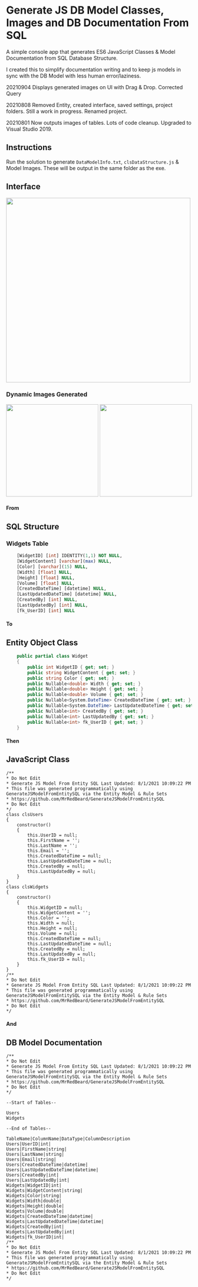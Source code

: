 # Generate JS DB Model Classes, Images and DB Documentation From SQL
A simple console app that generates ES6 JavaScript Classes & Model Documentation from SQL Database Structure.

I created this to simplify documentation writing and to keep js models in sync with the DB Model with less human error/laziness. 

20210904 Displays generated images on UI with Drag & Drop. Corrected Query

20210808 Removed Entity, created interface, saved settings, project folders. Still a work in progress. Renamed project.

20210801 Now outputs images of tables. Lots of code cleanup. Upgraded to Visual Studio 2019.

## Instructions
Run the solution to generate `DataModelInfo.txt`, `clsDataStructure.js` & Model Images. These will be output in the same folder as the exe. 

## Interface

<img src="Interface.png" width="500">

### Dynamic Images Generated
<img src="ModelImages/Widgets.jpg" width="250"> <img src="ModelImages/Users.jpg" width="250"> 

#### From

## SQL Structure
### Widgets Table
```sql
	[WidgetID] [int] IDENTITY(1,1) NOT NULL,
	[WidgetContent] [varchar](max) NULL,
	[Color] [varchar](15) NULL,
	[Width] [float] NULL,
	[Height] [float] NULL,
	[Volume] [float] NULL,
	[CreatedDateTime] [datetime] NULL,
	[LastUpdatedDateTime] [datetime] NULL,
	[CreatedBy] [int] NULL,
	[LastUpdatedBy] [int] NULL,
	[fk_UserID] [int] NULL
```

#### To

## Entity Object Class
```csharp
    public partial class Widget
    {
        public int WidgetID { get; set; }
        public string WidgetContent { get; set; }
        public string Color { get; set; }
        public Nullable<double> Width { get; set; }
        public Nullable<double> Height { get; set; }
        public Nullable<double> Volume { get; set; }
        public Nullable<System.DateTime> CreatedDateTime { get; set; }
        public Nullable<System.DateTime> LastUpdatedDateTime { get; set; }
        public Nullable<int> CreatedBy { get; set; }
        public Nullable<int> LastUpdatedBy { get; set; }
        public Nullable<int> fk_UserID { get; set; }
    }
```

#### Then

## JavaScript Class
```
/**
* Do Not Edit
* Generate JS Model From Entity SQL Last Updated: 8/1/2021 10:09:22 PM
* This file was generated programmatically using GenerateJSModelFromEntitySQL via the Entity Model & Rule Sets
* https://github.com/MrRedBeard/GenerateJSModelFromEntitySQL
* Do Not Edit
*/
class clsUsers
{
	constructor()
	{
		this.UserID = null;
		this.FirstName = '';
		this.LastName = '';
		this.Email = '';
		this.CreatedDateTime = null;
		this.LastUpdatedDateTime = null;
		this.CreatedBy = null;
		this.LastUpdatedBy = null;
	}
}
class clsWidgets
{
	constructor()
	{
		this.WidgetID = null;
		this.WidgetContent = '';
		this.Color = '';
		this.Width = null;
		this.Height = null;
		this.Volume = null;
		this.CreatedDateTime = null;
		this.LastUpdatedDateTime = null;
		this.CreatedBy = null;
		this.LastUpdatedBy = null;
		this.fk_UserID = null;
	}
}
/**
* Do Not Edit
* Generate JS Model From Entity SQL Last Updated: 8/1/2021 10:09:22 PM
* This file was generated programmatically using GenerateJSModelFromEntitySQL via the Entity Model & Rule Sets
* https://github.com/MrRedBeard/GenerateJSModelFromEntitySQL
* Do Not Edit
*/
```

#### And

## DB Model Documentation
```
/**
* Do Not Edit
* Generate JS Model From Entity SQL Last Updated: 8/1/2021 10:09:22 PM
* This file was generated programmatically using GenerateJSModelFromEntitySQL via the Entity Model & Rule Sets
* https://github.com/MrRedBeard/GenerateJSModelFromEntitySQL
* Do Not Edit
*/

--Start of Tables--

Users
Widgets

--End of Tables--

TableName|ColumnName|DataType|ColumnDescription
Users|UserID|int|
Users|FirstName|string|
Users|LastName|string|
Users|Email|string|
Users|CreatedDateTime|datetime|
Users|LastUpdatedDateTime|datetime|
Users|CreatedBy|int|
Users|LastUpdatedBy|int|
Widgets|WidgetID|int|
Widgets|WidgetContent|string|
Widgets|Color|string|
Widgets|Width|double|
Widgets|Height|double|
Widgets|Volume|double|
Widgets|CreatedDateTime|datetime|
Widgets|LastUpdatedDateTime|datetime|
Widgets|CreatedBy|int|
Widgets|LastUpdatedBy|int|
Widgets|fk_UserID|int|
/**
* Do Not Edit
* Generate JS Model From Entity SQL Last Updated: 8/1/2021 10:09:22 PM
* This file was generated programmatically using GenerateJSModelFromEntitySQL via the Entity Model & Rule Sets
* https://github.com/MrRedBeard/GenerateJSModelFromEntitySQL
* Do Not Edit
*/
```
